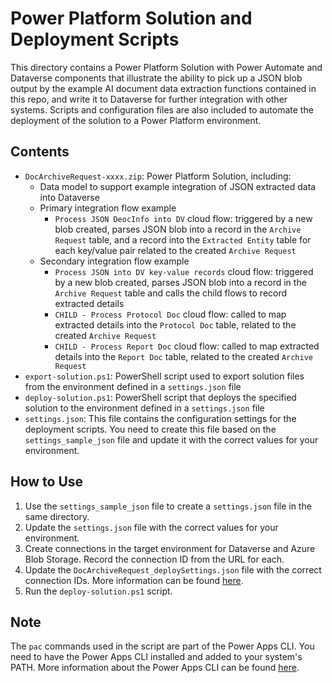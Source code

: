 # Power Platform Solution and Deployment Scripts

This directory contains a Power Platform Solution with Power Automate and Dataverse components that illustrate the ability to pick up a JSON blob output by the example AI document data extraction functions contained in this repo, and write it to Dataverse for further integration with other systems. Scripts and configuration files are also included to automate the deployment of the solution to a Power Platform environment.

## Contents

- `DocArchiveRequest-xxxx.zip`: Power Platform Solution, including:
    - Data model to support example integration of JSON extracted data into Dataverse
    - Primary integration flow example
        - `Process JSON DeocInfo into DV` cloud flow: triggered by a new blob created, parses JSON blob into a record in the `Archive Request` table, and a record into the `Extracted Entity` table for each key/value pair related to the created `Archive Request`
    - Secondary integration flow example
        - `Process JSON into DV key-value records` cloud flow: triggered by a new blob created, parses JSON blob into a record in the `Archive Request` table and calls the child flows to record extracted details
        - `CHILD - Process Protocol Doc` cloud flow: called to map extracted details into the `Protocol Doc` table, related to the created `Archive Request`
        - `CHILD - Process Report Doc` cloud flow: called to map extracted details into the `Report Doc` table, related to the created `Archive Request`
- `export-solution.ps1`: PowerShell script used to export solution files from the environment defined in a `settings.json` file
- `deploy-solution.ps1`: PowerShell script that deploys the specified solution to the environment defined in a `settings.json` file
- `settings.json`: This file contains the configuration settings for the deployment scripts. You need to create this file based on the `settings_sample_json` file and update it with the correct values for your environment.

## How to Use

1. Use the `settings_sample_json` file to create a `settings.json` file in the same directory.
2. Update the `settings.json` file with the correct values for your environment.
3. Create connections in the target environment for Dataverse and Azure Blob Storage. Record the connection ID from the URL for each.
4. Update the `DocArchiveRequest_deploySettings.json` file with the correct connection IDs. More information can be found [here](https://learn.microsoft.com/en-us/power-platform/alm/conn-ref-env-variables-build-tools).
5. Run the `deploy-solution.ps1` script.

## Note

The `pac` commands used in the script are part of the Power Apps CLI. You need to have the Power Apps CLI installed and added to your system's PATH. More information about the Power Apps CLI can be found [here](https://learn.microsoft.com/en-us/power-platform/developer/howto/install-vs-code-extension).